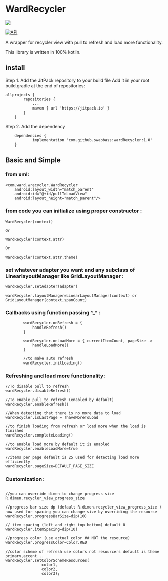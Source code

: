 
# WardRecycler

[![](https://jitpack.io/v/swabbass/wardRecycler.svg)](https://jitpack.io/#swabbass/wardRecycler) 

[![API](https://img.shields.io/badge/API-21%2B-brightgreen.svg?style=flat)](https://android-arsenal.com/api?level=21)

A wrapper for recycler view with pull to refresh and load more functionality.

This library is written in 100% kotlin.

## install

Step 1. Add the JitPack repository to your build file
Add it in your root build.gradle at the end of repositories:

```
allprojects {
		repositories {
			...
			maven { url 'https://jitpack.io' }
		}
	}
```

Step 2. Add the dependency

```
	dependencies {
	        implementation 'com.github.swabbass:wardRecycler:1.0'
	}
```

## Basic and Simple

### from xml:
```
<com.ward.wrecycler.WardRecycler
    android:layout_width="match_parent"
    android:id="@+id/pullToLoadView"
    android:layout_height="match_parent"/>
```

### from code you can initialize using proper constructor :

```
WardRecycler(context)

Or

WardRecycler(context,attr)

Or

WardRecycler(context,attr,theme)
```

### set whatever adapter you want and any subclass of LinearlayoutManager like GridLayoutManager :

```
wardRecycler.setAdapter(adapter)

wardRecycler.layoutManager=LinearLayoutManager(context) or GridLayoutManager(context,spanCount)
```

### Callbacks using function passing ^_^ :

```
        wardRecycler.onRefresh = {
            handleRefresh()
        }
       
        wardRecycler.onLoadMore = { currentItemCount, pageSize ->
            handleLoadMore()
        }
        
        //to make auto refresh 
        wardRecycler.initLoading()
```

### Refreshing and load more functionality:

```
//To disable pull to refresh
wardRecycler.disableRefresh()

//To enable pull to refresh (enabled by default)
wardRecycler.enableRefresh()

//When detecting that there is no more data to load
wardRecycler.isLastPage = !haveMoreToLoad

//to finish loading from refresh or load more when the load is finished
wardRecycler.completeLoading()

//to enable load more by default it is enabled
wardRecycler.enableLoadMore=true

//items per page default is 25 used for detecting load more efficiently
wardRecycler.pageSize=DEFAULT_PAGE_SIZE
```

### Customization:

```

//you can override dimen to change progress size 
R.dimen.recycler_view_progress_size

//progress bar size dp (default R.dimen.recycler_view_progress_size ) now used for spacing you can change size by overriding the resourse
wardRecycler.progressBarSize=dip(10)

// item spacing (left and right top bottom) default 0
wardRecycler.itemSpacing=dip(10)

//progress color (use actual color ## NOT the resource)
wardRecycler.progressColor=Color.RED

//color scheme of refresh use colors not resourcers default is theme primary,accent...
wardRecycler.setColorSchemeResources(
                color1,
                color2,
                color3);
```
